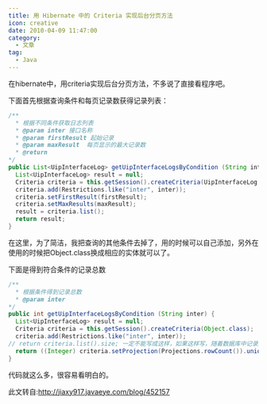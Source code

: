 ```yaml
---
title: 用 Hibernate 中的 Criteria 实现后台分页方法
icon: creative
date: 2010-04-09 11:47:00
category:
  - 文章
tag:
  - Java
---
```


在hibernate中，用criteria实现后台分页方法，不多说了直接看程序吧。

下面首先根据查询条件和每页记录数获得记录列表：

``` Java
/**
  * 根据不同条件获取日志列表
  * @param inter 接口名称
  * @param firstResult 起始记录
  * @param maxResult  每页显示的最大记录数
  * @return
*/
public List<UipInterfaceLog> getUipInterfaceLogsByCondition (String inter,int firstResult, int maxResult) {
  List<UipInterfaceLog> result = null;
  Criteria criteria = this.getSession().createCriteria(UipInterfaceLog.class);
  criteria.add(Restrictions.like("inter", inter));
  criteria.setFirstResult(firstResult);
  criteria.setMaxResults(maxResult);
  result = criteria.list();
  return result;
}
```

在这里，为了简洁，我把查询的其他条件去掉了，用的时候可以自己添加，另外在使用的时候把Object.class换成相应的实体就可以了。

下面是得到符合条件的记录总数

``` Java
/**
  * 根据条件得到记录总数
  * @param inter
*/
public int getUipInterfaceLogsByCondition (String inter) {
  List<UipInterfaceLog> result = null;
  Criteria criteria = this.getSession().createCriteria(Object.class);
  criteria.add(Restrictions.like("inter", inter));
// return criteria.list().size; 一定不能写成这样，如果这样写，随着数据库中记录的增多，每次创建的对象会越来越多，这个方法执行速度会越来越慢，最终会内存溢出导致系统崩溃。
  return ((Integer) criteria.setProjection(Projections.rowCount()).uniqueResult()).intValue();
}
```

代码就这么多，很容易看明白的。

此文转自:<http://jiaxy917.javaeye.com/blog/452157>
